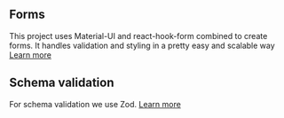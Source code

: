 ## Forms

This project uses Material-UI and react-hook-form combined to create forms. It handles validation and styling in a pretty easy and scalable way [Learn more](https://www.npmjs.com/package/react-hook-form-mui)

## Schema validation

For schema validation we use Zod. [Learn more](https://zod.dev/)
